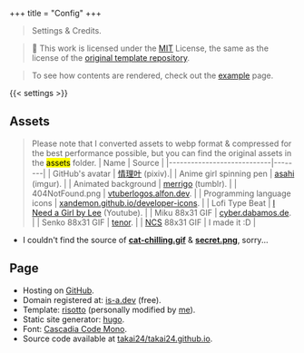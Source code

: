 +++
title = "Config"
+++

> Settings & Credits.

> 🧾 This work is licensed under the [MIT](https://github.com/takai24/takai24.github.io/blob/main/LICENSE) License, the same as the license of the [original template repository](https://github.com/joeroe/risotto/blob/main/LICENSE).

> To see how contents are rendered, check out the [example](/example) page.

{{< settings >}}

## Assets
> Please note that I converted assets to webp format & compressed for the best performance possible, but you can find the original assets in the <mark>assets</mark> folder.
| Name | Source |
|----------------------------|--------|
| GitHub's avatar            | [情理叶](https://www.pixiv.net/en/users/62703299) (pixiv).|
| Anime girl spinning pen    | [asahi](https://imgur.com/asahi-wKjtZg3) (imgur). |
| Animated background        | [merrigo](https://merrigo.tumblr.com) (tumblr). |
| 404NotFound.png            | [vtuberlogos.alfon.dev](https://vtuberlogos.alfon.dev). |
| Programming language icons | [xandemon.github.io/developer-icons](https://xandemon.github.io/developer-icons). |
| Lofi Type Beat | [I Need a Girl by Lee](https://www.youtube.com/watch?v=xVf4Zk8CBj0) (Youtube). |
| Miku 88x31 GIF             | [cyber.dabamos.de](https://cyber.dabamos.de/88x31/). |
| Senko 88x31 GIF            | [tenor](https://tenor.com/view/senkosan-fox-anime-tea-cute-gif-16355329). | 
| [NCS](/assets/ncs.gif) 88x31 GIF | I made it :D |
+ I couldn't find the source of **[cat-chilling.gif](/assets/cat-chilling.gif)** & **[secret.png](/assets/secret.png)**, sorry...

## Page
+ Hosting on [GitHub](https://pages.github.com).
+ Domain registered at: [is-a.dev](https://is-a.dev) (free).
+ Template: [risotto](https://github.com/joeroe/risotto) (personally modified by [me](https://github.com/takai24)).
+ Static site generator: [hugo](https://gohugo.io).
+ Font: [Cascadia Code Mono](https://github.com/microsoft/cascadia-code).
+ Source code available at [takai24/takai24.github.io](https://github.com/takai24/takai24.github.io).